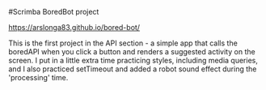 #Scrimba BoredBot project 

https://arslonga83.github.io/bored-bot/

This is the first project in the API section - a simple app that calls the boredAPI when you click a button and renders a suggested activity on the screen. I put in a little extra time practicing styles, including media queries, and I also practiced setTimeout and added a robot sound effect during the 'processing' time. 